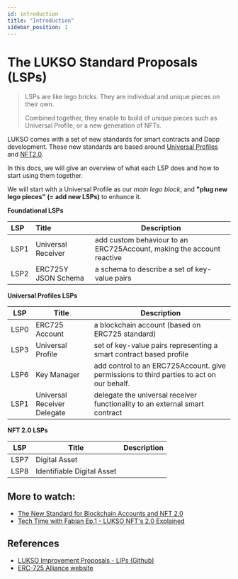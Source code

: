 ```yaml
---
id: introduction
title: "Introduction"
sidebar_position: 1
---
```


# The LUKSO Standard Proposals (LSPs)

> LSPs are like lego bricks. They are individual and unique pieces on their own.
>
> Combined together, they enable to build of unique pieces such as Universal Profile, or a new generation of NFTs.

LUKSO comes with a set of new standards for smart contracts and Dapp development. These new standards are based around [Universal Profiles](Universal-Profiles.md) and [NFT2.0](./NFT2.0.md).

In this docs, we will give an overview of what each LSP does and how to start using them together.

We will start with a Universal Profile as our _main lego block_, and **"plug new lego pieces"** **(= add new LSPs)** to enhance it.

**Foundational LSPs**

| LSP  | Title               | Description                                                           |
| :--- | :------------------ | --------------------------------------------------------------------- |
| LSP1 | Universal Receiver  | add custom behaviour to an ERC725Account, making the account reactive |
| LSP2 | ERC725Y JSON Schema | a schema to describe a set of key-value pairs                         |

**Universal Profiles LSPs**

| LSP  | Title                       | Description                                                                              |
| ---- | --------------------------- | ---------------------------------------------------------------------------------------- |
| LSP0 | ERC725 Account              | a blockchain account (based on ERC725 standard)                                          |
| LSP3 | Universal Profile           | set of key-value pairs representing a smart contract based profile                       |
| LSP6 | Key Manager                 | add control to an ERC725Account. give permissions to third parties to act on our behalf. |
| LSP1 | Universal Receiver Delegate | delegate the universal receiver functionality to an external smart contract              |

**NFT 2.0 LSPs**

| LSP  | Title                      | Description |
| ---- | -------------------------- | ----------- |
| LSP7 | Digital Asset              |             |
| LSP8 | Identifiable Digital Asset |             |

## More to watch:

- [The New Standard for Blockchain Accounts and NFT 2.0](https://www.youtube.com/watch?v=7u0WGAS1k_Q)
- [Tech Time with Fabian Ep.1 - LUKSO NFT's 2.0 Explained](https://www.youtube.com/watch?v=Nx5D9QWNIhI)

## References

- [LUKSO Improvement Proposals - LIPs (Github)](https://github.com/lukso-network/LIPs)
- [ERC-725 Alliance website](https://erc725alliance.org/)
